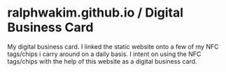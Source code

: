# ralphwakim.github.io / Digital Business Card
My digital business card. 
I linked the static website onto a few of my NFC tags/chips i carry around on a daily basis. 
I intent on using the NFC tags/chips with the help of this website as a digital business card. 

